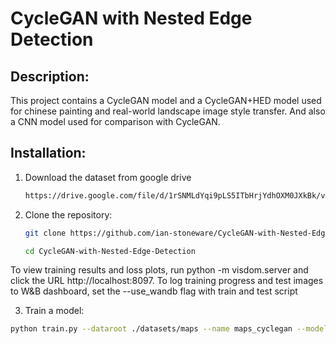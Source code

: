 # CycleGAN with Nested Edge Detection
 
## Description:
This project contains a CycleGAN model and a CycleGAN+HED model used for chinese painting and real-world landscape image style transfer. And also a CNN model used for comparison with CycleGAN. 

## Installation:
1. Download the dataset from google drive
   ```bash
   https://drive.google.com/file/d/1rSNMLdYqi9pLS5ITbHrjYdhOXM0JXkBk/view?usp=sharing
2. Clone the repository:
   ```bash
   git clone https://github.com/ian-stoneware/CycleGAN-with-Nested-Edge-Detection.git
   
   cd CycleGAN-with-Nested-Edge-Detection
To view training results and loss plots, run python -m visdom.server and click the URL http://localhost:8097.
To log training progress and test images to W&B dashboard, set the --use_wandb flag with train and test script

3. Train a model:
  ```bash
  python train.py --dataroot ./datasets/maps --name maps_cyclegan --model cycle_gan
